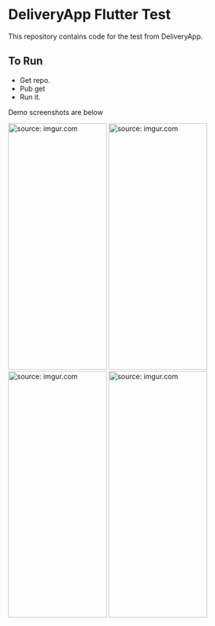 # DeliveryApp Flutter Test

This repository contains code for the test from DeliveryApp.

## To Run
 - Get repo.
 - Pub get
 - Run it.

Demo screenshots are below

<a href="https://imgur.com/HYu8rhe"><img src="https://i.imgur.com/HYu8rhe.jpg" title="source: imgur.com" width="200" height="500"/></a>
<a href="https://imgur.com/2oFzq3E"><img src="https://i.imgur.com/2oFzq3E.jpg" title="source: imgur.com" width="200" height="500" /></a>
<a href="https://imgur.com/6GVgJyR"><img src="https://i.imgur.com/6GVgJyR.jpg" title="source: imgur.com"  width="200" height="500"/></a>
<a href="https://imgur.com/08aWJWQ"><img src="https://i.imgur.com/08aWJWQ.jpg" title="source: imgur.com" width="200" height="500"/></a>
